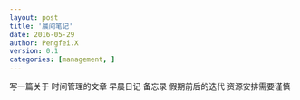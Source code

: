 ```yaml
---
layout: post
title: '晨间笔记'
date: 2016-05-29
author: Pengfei.X
version: 0.1
categories: [management, ]
---
```



写一篇关于 时间管理的文章 早晨日记 备忘录 假期前后的迭代 资源安排需要谨慎
